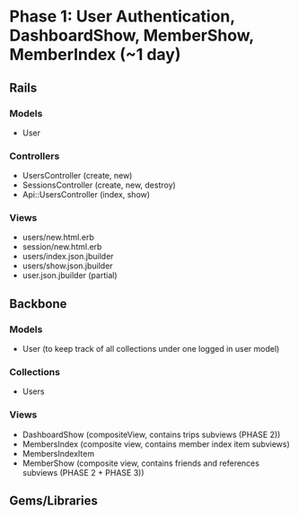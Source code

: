 # Phase 1: User Authentication, DashboardShow, MemberShow, MemberIndex (~1 day)

## Rails
### Models
* User

### Controllers
* UsersController (create, new)
* SessionsController (create, new, destroy)
* Api::UsersController (index, show)

### Views
* users/new.html.erb
* session/new.html.erb
* users/index.json.jbuilder
* users/show.json.jbuilder
* user.json.jbuilder (partial)

## Backbone
### Models
* User (to keep track of all collections under one logged in user model)


### Collections
* Users

### Views
* DashboardShow (compositeView, contains trips subviews (PHASE 2))
* MembersIndex (composite view, contains member index item subviews)
* MembersIndexItem
* MemberShow (composite view, contains friends and references subviews (PHASE 2 + PHASE 3))

## Gems/Libraries
